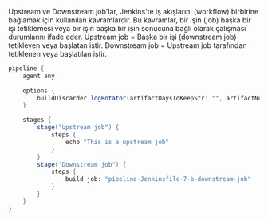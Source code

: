 Upstream ve Downstream job'lar, Jenkins'te iş akışlarını (workflow) birbirine bağlamak için kullanılan kavramlardır. Bu kavramlar, bir işin (job) başka bir işi tetiklemesi veya bir işin başka bir işin sonucuna bağlı olarak çalışması durumlarını ifade eder.
Upstream job = Başka bir işi (downstream job) tetikleyen veya başlatan iştir.
Downstream job = Upstream job tarafından tetiklenen veya başlatılan iştir.

``` groovy
pipeline {
    agent any
    
    options {
        buildDiscarder logRotator(artifactDaysToKeepStr: "", artifactNumToKeepStr: "", daysToKeepStr: "30", numToKeepStr: "2")
    }

    stages {
        stage("Upstream job") {
            steps {
                echo "This is a upstream job"
            }
        }
        stage("Downstream job") {
            steps {
                build job: "pipeline-Jenkinsfile-7-b-downstream-job"
            }
        }
    }
}
